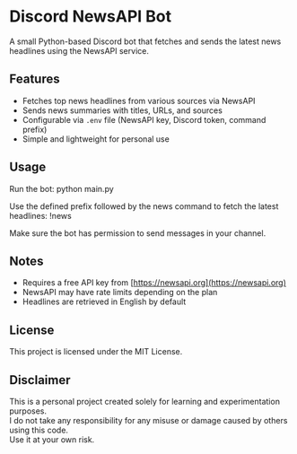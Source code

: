 # Discord NewsAPI Bot

A small Python-based Discord bot that fetches and sends the latest news headlines using the NewsAPI service.

## Features

- Fetches top news headlines from various sources via NewsAPI
- Sends news summaries with titles, URLs, and sources
- Configurable via `.env` file (NewsAPI key, Discord token, command prefix)
- Simple and lightweight for personal use

## Usage

Run the bot:
   python main.py

Use the defined prefix followed by the news command to fetch the latest headlines:
   !news

Make sure the bot has permission to send messages in your channel.

## Notes

- Requires a free API key from [https://newsapi.org](https://newsapi.org)
- NewsAPI may have rate limits depending on the plan
- Headlines are retrieved in English by default

## License

This project is licensed under the MIT License.

## Disclaimer

This is a personal project created solely for learning and experimentation purposes.  
I do not take any responsibility for any misuse or damage caused by others using this code.  
Use it at your own risk.

